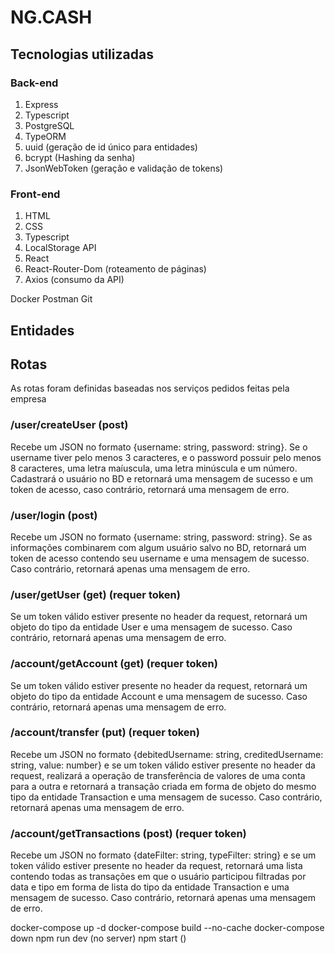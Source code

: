 # NG.CASH

## Tecnologias utilizadas

### Back-end
1. Express
2. Typescript
3. PostgreSQL
4. TypeORM
5. uuid (geração de id único para entidades)
6. bcrypt (Hashing da senha)
7. JsonWebToken (geração e validação de tokens)

### Front-end
1. HTML
2. CSS
3. Typescript
4. LocalStorage API
3. React
4. React-Router-Dom (roteamento de páginas)
5. Axios (consumo da API)


Docker
Postman
Git

## Entidades

## Rotas
As rotas foram definidas baseadas nos serviços pedidos feitas pela empresa

### /user/createUser (post)
Recebe um JSON no formato {username: string, password: string}. Se o username tiver pelo menos 3 caracteres, e o password possuir pelo menos 8 caracteres, uma letra maíuscula, uma letra minúscula e um número. Cadastrará o usuário no BD e retornará uma mensagem de sucesso e um token de acesso, caso contrário, retornará uma mensagem de erro.

### /user/login (post)
Recebe um JSON no formato {username: string, password: string}. Se as informações combinarem com algum usuário salvo no BD, retornará um token de acesso contendo seu username e uma mensagem de sucesso. Caso contrário, retornará apenas uma mensagem de erro.

### /user/getUser (get) (requer token)
Se um token válido estiver presente no header da request, retornará um objeto do tipo da entidade User e uma mensagem de sucesso. Caso contrário, retornará apenas uma mensagem de erro.

### /account/getAccount (get) (requer token)
Se um token válido estiver presente no header da request, retornará um objeto do tipo da entidade Account e uma mensagem de sucesso. Caso contrário, retornará apenas uma mensagem de erro.

### /account/transfer (put) (requer token)
Recebe um JSON no formato {debitedUsername: string, creditedUsername: string, value: number} e se um token válido estiver presente no header da request, realizará a operação de transferência de valores de uma conta para a outra e retornará a transação criada em forma de objeto do mesmo tipo da entidade Transaction e uma mensagem de sucesso. Caso contrário, retornará apenas uma mensagem de erro.

### /account/getTransactions (post) (requer token)
Recebe um JSON no formato {dateFilter: string, typeFilter: string} e se um token válido estiver presente no header da request, retornará uma lista contendo todas as transações em que o usuário participou filtradas por data e tipo em forma de lista do tipo da entidade Transaction e uma mensagem de sucesso. Caso contrário, retornará apenas uma mensagem de erro.


docker-compose up -d
docker-compose build --no-cache
docker-compose down
npm run dev (no server)
npm start ()
